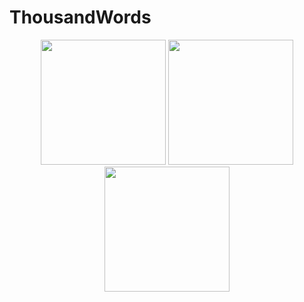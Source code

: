 # ThousandWords
<p align="center">
  <img src="demo/demo.gif" width="200">
  
  <img src="demo/galleryFeature.png" width="200">
  <img src="demo/cameraFeature.png" width="200">
 </p>
